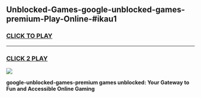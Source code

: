
## Unblocked-Games-google-unblocked-games-premium-Play-Online-#ikau1
<h3>
<a href="https://premium.freeplayer.one?title=google-unblocked-games-premium&ref=24F">CLICK TO PLAY</a></h3>
<hr>

<h3>
<a href="https://premium.freeplayer.one?title=google-unblocked-games-premium&ref=24F">CLICK 2 PLAY</a>
  
</h3>

<a href="https://premium.freeplayer.one?title=google-unblocked-games-premium&ref=24F/"><img src="https://clearcache.store/games.png"></a>


**google-unblocked-games-premium games unblocked: Your Gateway to Fun and Accessible Online Gaming**
